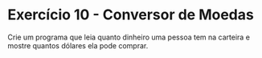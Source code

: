# Exercício 10 - Conversor de Moedas
 Crie um programa que leia quanto dinheiro uma pessoa tem na carteira e mostre quantos dólares ela pode comprar.
